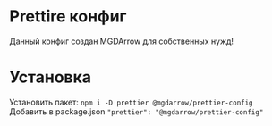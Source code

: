 # Prettire конфиг

Данный конфиг создан MGDArrow для собственных нужд!

# Установка

Установить пакет:
`npm i -D prettier @mgdarrow/prettier-config`
Добавить в package.json
`"prettier": "@mgdarrow/prettier-config"`
